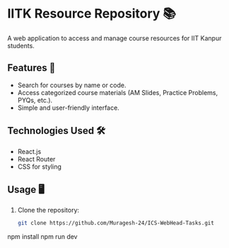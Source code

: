 # IITK Resource Repository 📚

A web application to access and manage course resources for IIT Kanpur students.

## Features 🚀
- Search for courses by name or code.
- Access categorized course materials (AM Slides, Practice Problems, PYQs, etc.).
- Simple and user-friendly interface.

## Technologies Used 🛠️
- React.js
- React Router
- CSS for styling

## Usage 🖥️
1. Clone the repository:
   ```sh
   git clone https://github.com/Muragesh-24/ICS-WebHead-Tasks.git
npm install
npm run dev